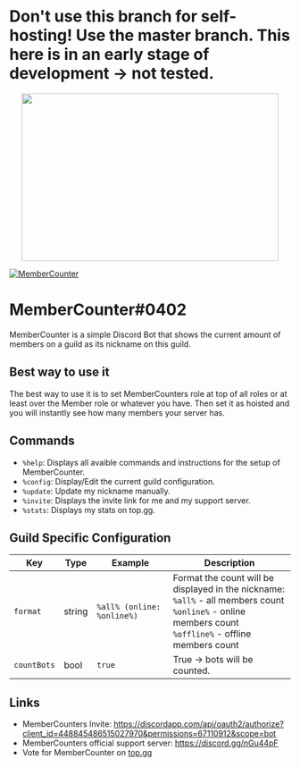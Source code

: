 # Don't use this branch for self-hosting! Use the master branch. This here is in an early stage of development -> not tested. 
<p align="center">
  <img width="460" height="300" src="https://raw.githubusercontent.com/error2507/MemberCounter/d.js-v12-update/images/5be0e8989adc15cb63c83a4ff25cecb6.png">
</p>
<a href="https://top.gg/bot/448845486515027970" >
  <img src="https://discordbots.org/api/widget/448845486515027970.svg" alt="MemberCounter" />
</a>


# MemberCounter#0402

MemberCounter is a simple Discord Bot that shows the current amount of members on a guild as its nickname on this guild.

## Best way to use it
The best way to use it is to set MemberCounters role at top of all roles or at least over the Member role or whatever you have. Then set it as hoisted and you will instantly see how many members your server has.

## Commands
* `%help`: Displays all avaible commands and instructions for the setup of MemberCounter.
* `%config`: Display/Edit the current guild configuration.
* `%update`: Update my nickname manually.
* `%invite`: Displays the invite link for me and my support server.
* `%stats`: Displays my stats on top.gg.



## Guild Specific Configuration

| Key | Type | Example | Description |
|-----|------|---------|-------------|
| `format` | string | `%all% (online: %online%)` | Format the count will be displayed in the nickname:<br>`%all%` - all members count<br>`%online%` - online members count<br>`%offline%` - offline members count |
| `countBots` | bool | `true` | True -> bots will be counted. |

## Links
* MemberCounters Invite: https://discordapp.com/api/oauth2/authorize?client_id=448845486515027970&permissions=67110912&scope=bot
* MemberCounters official support server: https://discord.gg/nGu44pF
* Vote for MemberCounter on [top.gg](https://top.gg/bot/448845486515027970)
